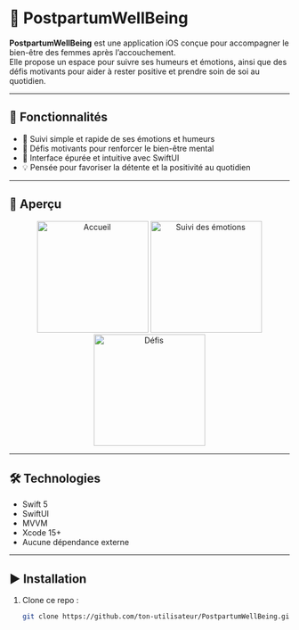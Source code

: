 # 🌸 PostpartumWellBeing

**PostpartumWellBeing** est une application iOS conçue pour accompagner le bien-être des femmes après l’accouchement.  
Elle propose un espace pour suivre ses humeurs et émotions, ainsi que des défis motivants pour aider à rester positive et prendre soin de soi au quotidien.

---

## 🚀 Fonctionnalités

- 🌼 Suivi simple et rapide de ses émotions et humeurs
- 💪 Défis motivants pour renforcer le bien-être mental
- 🎨 Interface épurée et intuitive avec SwiftUI
- 💡 Pensée pour favoriser la détente et la positivité au quotidien

---

## 📸 Aperçu

<p align="center">
  <img src="assets/homeCap.png" width="200" alt="Accueil" />
  <img src="assets/emotionsCap.png" width="200" alt="Suivi des émotions" />
  <img src="assets/challengesCap.png" width="200" alt="Défis" />
</p>

---

## 🛠 Technologies

- Swift 5
- SwiftUI
- MVVM
- Xcode 15+
- Aucune dépendance externe

---

## ▶️ Installation

1. Clone ce repo :
   ```bash
   git clone https://github.com/ton-utilisateur/PostpartumWellBeing.git
